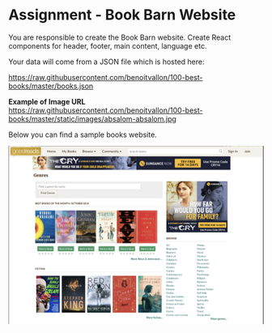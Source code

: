 # Assignment - Book Barn Website

You are responsible to create the Book Barn website. Create React components for header, footer, main content, language etc. 

Your data will come from a JSON file which is hosted here: 

https://raw.githubusercontent.com/benoitvallon/100-best-books/master/books.json

**Example of Image URL**
https://raw.githubusercontent.com/benoitvallon/100-best-books/master/static/images/absalom-absalom.jpg


Below you can find a sample books website.

![Book Barn Website](./public/book-barn-image.png)
